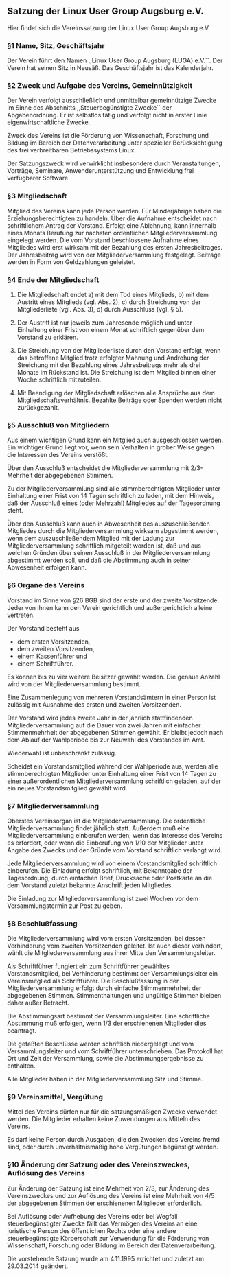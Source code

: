 
## Satzung der Linux User Group Augsburg e.V.
Hier findet sich die Vereinssatzung der Linux User Group Augsburg e.V.

### §1 Name, Sitz, Geschäftsjahr

Der Verein führt den Namen ,,Linux User Group Augsburg (LUGA) e.V.``. Der Verein hat seinen Sitz in Neusäß. Das Geschäftsjahr ist das Kalenderjahr.
### §2 Zweck und Aufgabe des Vereins, Gemeinnützigkeit

Der Verein verfolgt ausschließlich und unmittelbar gemeinnützige Zwecke im Sinne des Abschnitts ,,Steuerbegünstigte Zwecke`` der Abgabenordnung. Er ist selbstlos tätig und verfolgt nicht in erster Linie eigenwirtschaftliche Zwecke.

Zweck des Vereins ist die Förderung von Wissenschaft, Forschung und Bildung im Bereich der Datenverarbeitung unter spezieller Berücksichtigung des frei verbreitbaren Betriebssystems Linux.

Der Satzungszweck wird verwirklicht insbesondere durch Veranstaltungen, Vorträge, Seminare, Anwenderunterstützung und Entwicklung frei verfügbarer Software.
### §3 Mitgliedschaft

Mitglied des Vereins kann jede Person werden. Für Minderjährige haben die Erziehungsberechtigten zu handeln. Über die Aufnahme entscheidet nach schriftlichem Antrag der Vorstand. Erfolgt eine Ablehnung, kann innerhalb eines Monats Berufung zur nächsten ordentlichen Mitgliederversammlung eingelegt werden. Die vom Vorstand beschlossene Aufnahme eines Mitgliedes wird erst wirksam mit der Bezahlung des ersten Jahresbeitrages. Der Jahresbeitrag wird von der Mitgliederversammlung festgelegt. Beiträge werden in Form von Geldzahlungen geleistet.
### §4 Ende der Mitgliedschaft

1. Die Mitgliedschaft endet a) mit dem Tod eines Mitglieds, b) mit dem Austritt eines Mitglieds (vgl. Abs. 2), c) durch Streichung von der Mitgliederliste (vgl. Abs. 3), d) durch Ausschluss (vgl. § 5).

2. Der Austritt ist nur jeweils zum Jahresende möglich und unter Einhaltung einer Frist von einem Monat schriftlich gegenüber dem Vorstand zu erklären.

3. Die Streichung von der Mitgliederliste durch den Vorstand erfolgt, wenn das betroffene Mitglied trotz erfolgter Mahnung und Androhung der Streichung mit der Bezahlung eines Jahresbeitrags mehr als drei Monate im Rückstand ist. Die Streichung ist dem Mitglied binnen einer Woche schriftlich mitzuteilen.

4. Mit Beendigung der Mitgliedschaft erlöschen alle Ansprüche aus dem Mitgliedschaftsverhältnis. Bezahlte Beiträge oder Spenden werden nicht zurückgezahlt.

### §5 Ausschluß von Mitgliedern

Aus einem wichtigen Grund kann ein Mitglied auch ausgeschlossen werden. Ein wichtiger Grund liegt vor, wenn sein Verhalten in grober Weise gegen die Interessen des Vereins verstößt.

Über den Ausschluß entscheidet die Mitgliederversammlung mit 2/3-Mehrheit der abgegebenen Stimmen.

Zu der Mitgliederversammlung sind alle stimmberechtigten Mitglieder unter Einhaltung einer Frist von 14 Tagen schriftlich zu laden, mit dem Hinweis, daß der Ausschluß eines (oder Mehrzahl) Mitgliedes auf der Tagesordnung steht.

Über den Ausschluß kann auch in Abwesenheit des auszuschließenden Mitgliedes durch die Mitgliederversammlung wirksam abgestimmt werden, wenn dem auszuschließendem Mitglied mit der Ladung zur Mitgliederversammlung schriftlich mitgeteilt worden ist, daß und aus welchen Gründen über seinen Ausschluß in der Mitgliederversammlung abgestimmt werden soll, und daß die Abstimmung auch in seiner Abwesenheit erfolgen kann.
### §6 Organe des Vereins

Vorstand im Sinne von §26 BGB sind der erste und der zweite Vorsitzende. Jeder von ihnen kann den Verein gerichtlich und außergerichtlich alleine vertreten.

Der Vorstand besteht aus

* dem ersten Vorsitzenden,
* dem zweiten Vorsitzenden,
* einem Kassenführer und
* einem Schriftführer. 

Es können bis zu vier weitere Beisitzer gewählt werden. Die genaue Anzahl wird von der Mitgliederversammlung bestimmt.

Eine Zusammenlegung von mehreren Vorstandsämtern in einer Person ist zulässig mit Ausnahme des ersten und zweiten Vorsitzenden.

Der Vorstand wird jedes zweite Jahr in der jährlich stattfindenden Mitgliederversammlung auf die Dauer von zwei Jahren mit einfacher Stimmenmehrheit der abgegebenen Stimmen gewählt. Er bleibt jedoch nach dem Ablauf der Wahlperiode bis zur Neuwahl des Vorstandes im Amt.

Wiederwahl ist unbeschränkt zulässig.

Scheidet ein Vorstandsmitglied während der Wahlperiode aus, werden alle stimmberechtigten Mitglieder unter Einhaltung einer Frist von 14 Tagen zu einer außerordentlichen Mitgliederversammlung schriftlich geladen, auf der ein neues Vorstandsmitglied gewählt wird.
### §7 Mitgliederversammlung

Oberstes Vereinsorgan ist die Mitgliederversammlung. Die ordentliche Mitgliederversammlung findet jährlich statt. Außerdem muß eine Mitgliederversammlung einberufen werden, wenn das Interesse des Vereins es erfordert, oder wenn die Einberufung von 1/10 der Mitglieder unter Angabe des Zwecks und der Gründe vom Vorstand schriftlich verlangt wird.

Jede Mitgliederversammlung wird von einem Vorstandsmitglied schriftlich einberufen. Die Einladung erfolgt schriftlich, mit Bekanntgabe der Tagesordnung, durch einfachen Brief, Drucksache oder Postkarte an die dem Vorstand zuletzt bekannte Anschrift jeden Mitgliedes.

Die Einladung zur Mitgliederversammlung ist zwei Wochen vor dem Versammlungstermin zur Post zu geben.
### §8 Beschlußfassung

Die Mitgliederversammlung wird vom ersten Vorsitzenden, bei dessen Verhinderung vom zweiten Vorsitzenden geleitet. Ist auch dieser verhindert, wählt die Mitgliederversammlung aus ihrer Mitte den Versammlungsleiter.

Als Schriftführer fungiert ein zum Schriftführer gewähltes Vorstandsmitglied, bei Verhinderung bestimmt der Versammlungsleiter ein Vereinsmitglied als Schriftführer. Die Beschlußfassung in der Mitgliederversammlung erfolgt durch einfache Stimmenmehrheit der abgegebenen Stimmen. Stimmenthaltungen und ungültige Stimmen bleiben daher außer Betracht.

Die Abstimmungsart bestimmt der Versammlungsleiter. Eine schriftliche Abstimmung muß erfolgen, wenn 1/3 der erschienenen Mitglieder dies beantragt.

Die gefaßten Beschlüsse werden schriftlich niedergelegt und vom Versammlungsleiter und vom Schriftführer unterschrieben. Das Protokoll hat Ort und Zeit der Versammlung, sowie die Abstimmungsergebnisse zu enthalten.

Alle Mitglieder haben in der Mitgliederversammlung Sitz und Stimme.
### §9 Vereinsmittel, Vergütung

Mittel des Vereins dürfen nur für die satzungsmäßigen Zwecke verwendet werden. Die Mitglieder erhalten keine Zuwendungen aus Mitteln des Vereins.

Es darf keine Person durch Ausgaben, die den Zwecken des Vereins fremd sind, oder durch unverhältnismäßig hohe Vergütungen begünstigt werden.
### §10 Änderung der Satzung oder des Vereinszweckes, Auflösung des Vereins

Zur Änderung der Satzung ist eine Mehrheit von 2/3, zur Änderung des Vereinszweckes und zur Auflösung des Vereins ist eine Mehrheit von 4/5 der abgegebenen Stimmen der erschienenen Mitglieder erforderlich.

Bei Auflösung oder Aufhebung des Vereins oder bei Wegfall steuerbegünstigter Zwecke fällt das Vermögen des Vereins an eine juristische Person des öffentlichen Rechts oder eine andere steuerbegünstigte Körperschaft zur Verwendung für die Förderung von Wissenschaft, Forschung oder Bildung im Bereich der Datenverarbeitung.

Die vorstehende Satzung wurde am 4.11.1995 errichtet und zuletzt am 29.03.2014 geändert.


